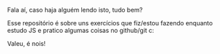 Fala aí, caso haja alguém lendo isto, tudo bem?


Esse repositório é sobre uns exercícios que fiz/estou fazendo enquanto estudo JS e pratico algumas coisas no github/git c:

Valeu, é nois!
